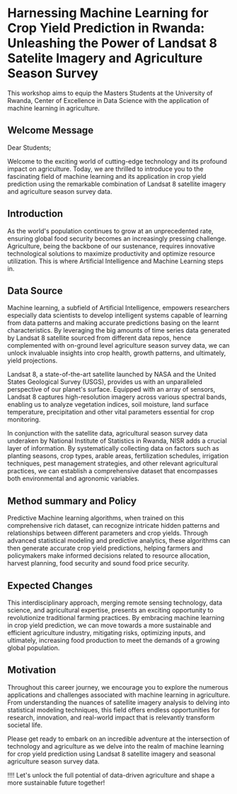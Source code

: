 # Harnessing Machine Learning for Crop Yield Prediction in Rwanda: Unleashing the Power of Landsat 8 Satelite Imagery and Agriculture Season Survey

This workshop aims to equip the Masters Students at the University of Rwanda, Center of Excellence in Data Science with the application of machine learning in agriculture.

## Welcome Message

Dear Students;

Welcome to the exciting world of cutting-edge technology and its profound impact on agriculture.
Today, we are thrilled to introduce you to the fascinating field of machine learning and its application in crop yield prediction using the remarkable combination of Landsat 8 satellite imagery and agriculture season survey data.

## Introduction

As the world's population continues to grow at an unprecedented rate, ensuring global food security becomes an increasingly pressing challenge.
Agriculture, being the backbone of our sustenance, requires innovative technological solutions to maximize productivity and optimize resource utilization. 
This is where Artificial Intelligence and Machine Learning steps in.

## Data Source

Machine learning, a subfield of Artificial Intelligence, empowers researchers especially data scientists to develop intelligent systems capable of learning 
from data patterns and making accurate predictions basing on the learnt characteristics.
By leveraging the big amounts of time series data generated by Landsat 8 satellite sourced from different data repos, hence complemented with on-ground 
level agriculture season survey data, we can unlock invaluable insights into crop health, growth patterns, and ultimately, yield projections.

Landsat 8, a state-of-the-art satellite launched by NASA and the United States Geological Survey (USGS), provides us with an unparalleled perspective 
of our planet's surface. Equipped with an array of sensors, Landsat 8 captures high-resolution imagery across various spectral bands, 
enabling us to analyze vegetation indices, soil moisture, land surface temperature, precipitation and other vital parameters essential for crop monitoring.

In conjunction with the satellite data, agricultural season survey data underaken by National Institute of Statistics in Rwanda, NISR adds a crucial layer 
of information.
By systematically collecting data on factors such as planting seasons, crop types, arable areas, fertilization schedules, irrigation techniques, pest management strategies, 
and other relevant agricultural practices, we can establish a comprehensive dataset that encompasses both environmental and agronomic variables.

## Method summary and Policy

Predictive Machine learning algorithms, when trained on this comprehensive rich dataset, can recognize intricate hidden patterns and relationships between different parameters and crop yields. Through advanced statistical modeling and predictive analytics, these algorithms can then generate
accurate crop yield predictions, helping farmers and policymakers make informed decisions related to resource allocation, harvest planning, food security and sound food price security.

## Expected Changes 

This interdisciplinary approach, merging remote sensing technology, data science, and agricultural expertise, presents an exciting opportunity to revolutionize traditional farming practices. By embracing machine learning in crop yield prediction, we can move towards a more sustainable and efficient agriculture industry, 
mitigating risks, optimizing inputs, and ultimately, increasing food production to meet the demands of a growing global population.

## Motivation

Throughout this career journey, we encourage you to explore the numerous applications and challenges associated with machine learning in agriculture. From understanding the nuances of satellite 
imagery analysis to delving into statistical modeling techniques, this field offers endless opportunities for research, innovation, and real-world impact that is 
relevantly transform societal life.

Please get ready to embark on an incredible adventure at the intersection of technology and agriculture as we delve into
the realm of machine learning for crop yield prediction using Landsat 8 satellite imagery and seasonal agriculture season survey data.

!!!! Let's unlock the full potential of data-driven agriculture and shape a more sustainable future together!


